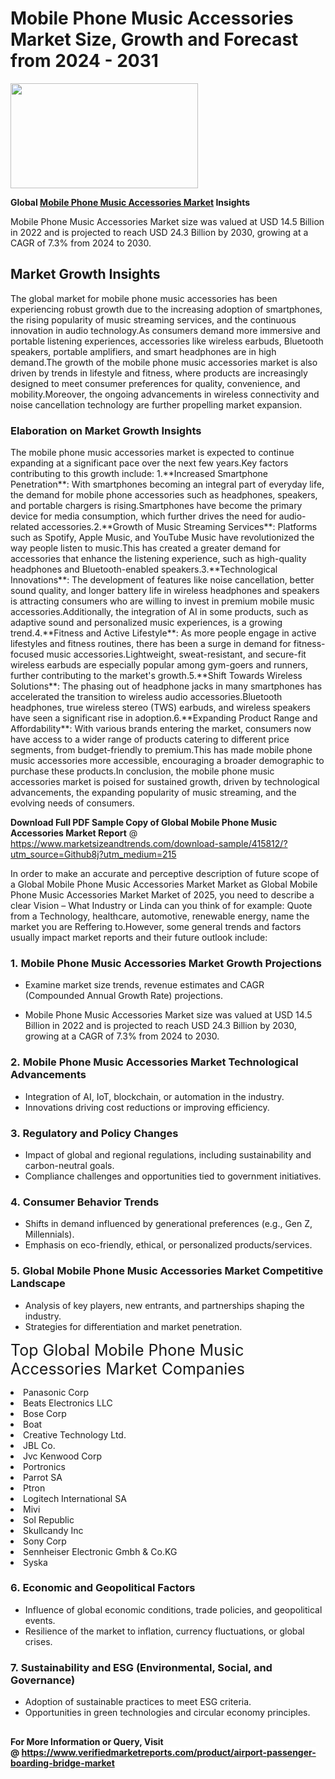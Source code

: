 <H1>Mobile Phone Music Accessories Market Size, Growth and Forecast from 2024 - 2031</H1><img class="aligncenter size-medium wp-image-584254" src="https://thirdeyenews.in/wp-content/uploads/2024/09/Global-Market-Research-300x168.jpeg" alt="" width="300" height="168" /><p><strong>Global&nbsp;<a href="https://www.marketsizeandtrends.com/download-sample/415812/?utm_source=Github8j?utm_medium=215">Mobile Phone Music Accessories Market</a> Insights</strong></p><p>Mobile Phone Music Accessories Market size was valued at USD 14.5 Billion in 2022 and is projected to reach USD 24.3 Billion by 2030, growing at a CAGR of 7.3% from 2024 to 2030.</p><p><h2>Market Growth Insights</h2> The global market for mobile phone music accessories has been experiencing robust growth due to the increasing adoption of smartphones, the rising popularity of music streaming services, and the continuous innovation in audio technology.As consumers demand more immersive and portable listening experiences, accessories like wireless earbuds, Bluetooth speakers, portable amplifiers, and smart headphones are in high demand.The growth of the mobile phone music accessories market is also driven by trends in lifestyle and fitness, where products are increasingly designed to meet consumer preferences for quality, convenience, and mobility.Moreover, the ongoing advancements in wireless connectivity and noise cancellation technology are further propelling market expansion. <h3>Elaboration on Market Growth Insights</h3> The mobile phone music accessories market is expected to continue expanding at a significant pace over the next few years.Key factors contributing to this growth include: 1.**Increased Smartphone Penetration**: With smartphones becoming an integral part of everyday life, the demand for mobile phone accessories such as headphones, speakers, and portable chargers is rising.Smartphones have become the primary device for media consumption, which further drives the need for audio-related accessories.2.**Growth of Music Streaming Services**: Platforms such as Spotify, Apple Music, and YouTube Music have revolutionized the way people listen to music.This has created a greater demand for accessories that enhance the listening experience, such as high-quality headphones and Bluetooth-enabled speakers.3.**Technological Innovations**: The development of features like noise cancellation, better sound quality, and longer battery life in wireless headphones and speakers is attracting consumers who are willing to invest in premium mobile music accessories.Additionally, the integration of AI in some products, such as adaptive sound and personalized music experiences, is a growing trend.4.**Fitness and Active Lifestyle**: As more people engage in active lifestyles and fitness routines, there has been a surge in demand for fitness-focused music accessories.Lightweight, sweat-resistant, and secure-fit wireless earbuds are especially popular among gym-goers and runners, further contributing to the market's growth.5.**Shift Towards Wireless Solutions**: The phasing out of headphone jacks in many smartphones has accelerated the transition to wireless audio accessories.Bluetooth headphones, true wireless stereo (TWS) earbuds, and wireless speakers have seen a significant rise in adoption.6.**Expanding Product Range and Affordability**: With various brands entering the market, consumers now have access to a wider range of products catering to different price segments, from budget-friendly to premium.This has made mobile phone music accessories more accessible, encouraging a broader demographic to purchase these products.In conclusion, the mobile phone music accessories market is poised for sustained growth, driven by technological advancements, the expanding popularity of music streaming, and the evolving needs of consumers.</p><p><span class=""><strong>Download Full PDF Sample Copy of Global Mobile Phone Music Accessories Market Report</strong> @ <a href="https://www.marketsizeandtrends.com/download-sample/415812/?utm_source=Github8j?utm_medium=215" target="_blank">https://www.marketsizeandtrends.com/download-sample/415812/?utm_source=Github8j?utm_medium=215</a></span></p><p>In order to make an accurate and perceptive description of future scope of a Global&nbsp;Mobile Phone Music Accessories Market Market as Global&nbsp;Mobile Phone Music Accessories Market Market of 2025, you need to describe a clear Vision &ndash; What Industry or Linda can you think of for example: Quote from a Technology, healthcare, automotive, renewable energy, name the market you are Reffering to.However, some general trends and factors usually impact market reports and their future outlook include:</p><h3>1.&nbsp;<strong>Mobile Phone Music Accessories Market Growth Projections</strong></h3><ul><li>Examine market size trends, revenue estimates and CAGR (Compounded Annual Growth Rate) projections.</li><li><p>Mobile Phone Music Accessories Market size was valued at USD 14.5 Billion in 2022 and is projected to reach USD 24.3 Billion by 2030, growing at a CAGR of 7.3% from 2024 to 2030.</p></li></ul><h3>2.&nbsp;<strong>Mobile Phone Music Accessories Market Technological Advancements</strong></h3><ul><li>Integration of AI, IoT, blockchain, or automation in the industry.</li><li>Innovations driving cost reductions or improving efficiency.</li></ul><h3>3.&nbsp;<strong>Regulatory and Policy Changes</strong></h3><ul><li>Impact of global and regional regulations, including sustainability and carbon-neutral goals.</li><li>Compliance challenges and opportunities tied to government initiatives.</li></ul><h3>4.&nbsp;<strong>Consumer Behavior Trends</strong></h3><ul><li>Shifts in demand influenced by generational preferences (e.g., Gen Z, Millennials).</li><li>Emphasis on eco-friendly, ethical, or personalized products/services.</li></ul><h3>5.&nbsp;<strong>Global Mobile Phone Music Accessories Market Competitive Landscape</strong></h3><ul><li>Analysis of key players, new entrants, and partnerships shaping the industry.</li><li>Strategies for differentiation and market penetration.</li></ul><p data-pm-slice="1 1 []"><span style="color: inherit; font-family: inherit; font-size: 25px;">Top Global Mobile Phone Music Accessories Market Companies</span></p><div class="" data-test-id=""><p><li>Panasonic Corp</li><li> Beats Electronics LLC</li><li> Bose Corp</li><li> Boat</li><li> Creative Technology Ltd.</li><li> JBL Co.</li><li> Jvc Kenwood Corp</li><li> Portronics</li><li> Parrot SA</li><li> Ptron</li><li> Logitech International SA</li><li> Mivi</li><li> Sol Republic</li><li> Skullcandy Inc</li><li> Sony Corp</li><li> Sennheiser Electronic Gmbh & Co.KG</li><li> Syska</li></p></div><h3>6.&nbsp;<strong>Economic and Geopolitical Factors</strong></h3><ul><li>Influence of global economic conditions, trade policies, and geopolitical events.</li><li>Resilience of the market to inflation, currency fluctuations, or global crises.</li></ul><h3>7.&nbsp;<strong>Sustainability and ESG (Environmental, Social, and Governance)</strong></h3><ul><li>Adoption of sustainable practices to meet ESG criteria.</li><li>Opportunities in green technologies and circular economy principles.</li></ul><h2><strong style="font-size: 14px;">For More Information or Query, Visit @&nbsp;</strong><a style="background-color: #ffffff; font-size: 14px;" href="https://www.marketsizeandtrends.com/report/mobile-phone-music-accessories-market/" target="_blank">https://www.verifiedmarketreports.com/product/airport-passenger-boarding-bridge-market</a></h2>